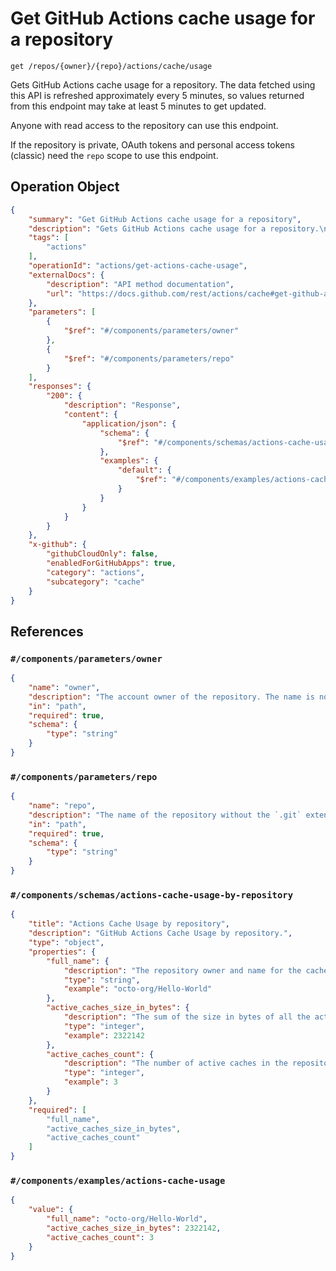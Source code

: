 # Get GitHub Actions cache usage for a repository

`get /repos/{owner}/{repo}/actions/cache/usage`

Gets GitHub Actions cache usage for a repository.
The data fetched using this API is refreshed approximately every 5 minutes, so values returned from this endpoint may take at least 5 minutes to get updated.

Anyone with read access to the repository can use this endpoint.

If the repository is private, OAuth tokens and personal access tokens (classic) need the `repo` scope to use this endpoint.

## Operation Object

```json
{
    "summary": "Get GitHub Actions cache usage for a repository",
    "description": "Gets GitHub Actions cache usage for a repository.\nThe data fetched using this API is refreshed approximately every 5 minutes, so values returned from this endpoint may take at least 5 minutes to get updated.\n\nAnyone with read access to the repository can use this endpoint.\n\nIf the repository is private, OAuth tokens and personal access tokens (classic) need the `repo` scope to use this endpoint.",
    "tags": [
        "actions"
    ],
    "operationId": "actions/get-actions-cache-usage",
    "externalDocs": {
        "description": "API method documentation",
        "url": "https://docs.github.com/rest/actions/cache#get-github-actions-cache-usage-for-a-repository"
    },
    "parameters": [
        {
            "$ref": "#/components/parameters/owner"
        },
        {
            "$ref": "#/components/parameters/repo"
        }
    ],
    "responses": {
        "200": {
            "description": "Response",
            "content": {
                "application/json": {
                    "schema": {
                        "$ref": "#/components/schemas/actions-cache-usage-by-repository"
                    },
                    "examples": {
                        "default": {
                            "$ref": "#/components/examples/actions-cache-usage"
                        }
                    }
                }
            }
        }
    },
    "x-github": {
        "githubCloudOnly": false,
        "enabledForGitHubApps": true,
        "category": "actions",
        "subcategory": "cache"
    }
}
```

## References

### `#/components/parameters/owner`

```json
{
    "name": "owner",
    "description": "The account owner of the repository. The name is not case sensitive.",
    "in": "path",
    "required": true,
    "schema": {
        "type": "string"
    }
}
```

### `#/components/parameters/repo`

```json
{
    "name": "repo",
    "description": "The name of the repository without the `.git` extension. The name is not case sensitive.",
    "in": "path",
    "required": true,
    "schema": {
        "type": "string"
    }
}
```

### `#/components/schemas/actions-cache-usage-by-repository`

```json
{
    "title": "Actions Cache Usage by repository",
    "description": "GitHub Actions Cache Usage by repository.",
    "type": "object",
    "properties": {
        "full_name": {
            "description": "The repository owner and name for the cache usage being shown.",
            "type": "string",
            "example": "octo-org/Hello-World"
        },
        "active_caches_size_in_bytes": {
            "description": "The sum of the size in bytes of all the active cache items in the repository.",
            "type": "integer",
            "example": 2322142
        },
        "active_caches_count": {
            "description": "The number of active caches in the repository.",
            "type": "integer",
            "example": 3
        }
    },
    "required": [
        "full_name",
        "active_caches_size_in_bytes",
        "active_caches_count"
    ]
}
```

### `#/components/examples/actions-cache-usage`

```json
{
    "value": {
        "full_name": "octo-org/Hello-World",
        "active_caches_size_in_bytes": 2322142,
        "active_caches_count": 3
    }
}
```